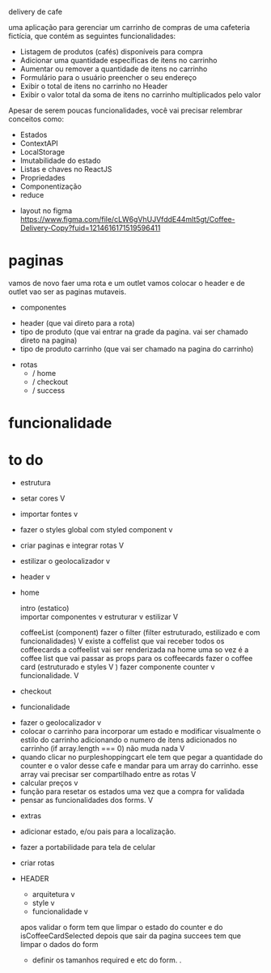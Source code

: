 delivery de cafe

uma aplicação para gerenciar um carrinho de compras de uma cafeteria fictícia, que contém as seguintes funcionalidades:

- Listagem de produtos (cafés) disponíveis para compra
- Adicionar uma quantidade específicas de itens no carrinho
- Aumentar ou remover a quantidade de itens no carrinho
- Formulário para o usuário preencher o seu endereço
- Exibir o total de itens no carrinho no Header
- Exibir o valor total da soma de itens no carrinho multiplicados pelo valor

Apesar de serem poucas funcionalidades, você vai precisar relembrar conceitos como:

- Estados
- ContextAPI
- LocalStorage
- Imutabilidade do estado
- Listas e chaves no ReactJS
- Propriedades
- Componentização
- reduce

* layout no figma
https://www.figma.com/file/cLW6gVhUJVfddE44mlt5gt/Coffee-Delivery-Copy?fuid=1214616171519596411

# paginas
vamos de novo faer uma rota e um outlet vamos colocar o header e de outlet vao ser as paginas mutaveis.
* componentes
 - header (que vai direto para a rota)
 - tipo de produto (que vai entrar na grade da pagina. vai ser chamado direto na pagina)
 - tipo de produto carrinho (que vai ser chamado na pagina do carrinho)
* rotas
    - / home
    - / checkout
    - / success

# funcionalidade


# to do

- estrutura
* setar cores V
* importar fontes v
* fazer o styles global com styled component v
* criar paginas e integrar rotas V
* estilizar o geolocalizador v
* header v 

* home

    intro (estatico)    
        importar componentes v
        estruturar v
        estilizar V
        
    coffeeList (component)
    fazer o filter (filter estruturado, estilizado e com funcionalidades) V
    existe a coffelist que vai receber todos os coffeecards a coffeelist vai ser renderizada na home uma so vez é a coffee list que vai passar as props para os coffeecards
    fazer o coffee card (estruturado e styles V )
    fazer componente counter v
     funcionalidade. V

* checkout

   

    
- funcionalidade
* fazer o geolocalizador v
* colocar o carrinho para incorporar um estado e modificar visualmente o estilo do carrinho adicionando o numero de itens adicionados no carrinho  (if array.length === 0) não muda nada V
*  quando clicar no purpleshoppingcart ele tem que pegar a quantidade do counter e o valor desse cafe e mandar para um array do carrinho. esse array vai precisar ser compartilhado entre as rotas V
* calcular preços v
* função para resetar os estados uma vez que a compra for validada
* pensar as funcionalidades dos forms. V

 

- extras 

* adicionar estado, e/ou pais para a localização.

* fazer a portabilidade para tela de celular




* criar rotas

* HEADER
    - arquitetura v
    - style v
    - funcionalidade v

    apos validar o form tem que limpar o estado do counter e do isCoffeeCardSelected
    depois que sair da pagina succees tem que limpar o dados do form
    - definir os tamanhos required e etc do form.
    .